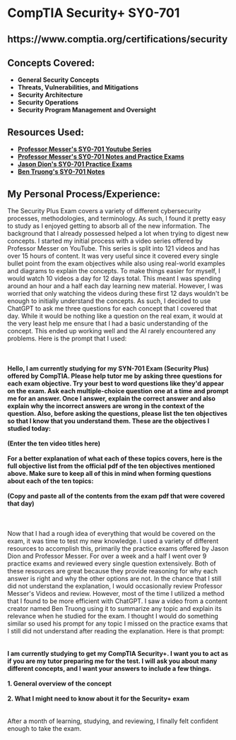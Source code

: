 <h1>CompTIA Security+ SY0-701</h1>

<h2>https://www.comptia.org/certifications/security</h2>

<h2>Concepts Covered:</h2>

- <b>General Security Concepts</b>
- <b>Threats, Vulnerabilities, and Mitigations</b>
- <b>Security Architecture</b>
- <b>Security Operations</b>
- <b>Security Program Management and Oversight</b>


<h2>Resources Used:</h2>

- <b>[Professor Messer's SY0-701 Youtube Series](https://www.youtube.com/playlist?list=PLG49S3nxzAnl4QDVqK-hOnoqcSKEIDDuv)</b>
- <b>[Professor Messer's SY0-701 Notes and Practice Exams](https://www.professormesser.com/sy0-701-success-bundle/)</b>
- <b>[Jason Dion's SY0-701 Practice Exams](https://www.udemy.com/course/comptia-security-sy0-701-practice-exams/?couponCode=LETSLEARNNOWPP)</b>
- <b>[Ben Truong's SY0-701 Notes](https://bentruong.gumroad.com/l/701)</b>


<h2>My Personal Process/Experience:</h2>
The Security Plus Exam covers a variety of different cybersecurity processes, methodologies, and terminology. As such, I found it pretty easy to study as I enjoyed getting to absorb all of the new information. The background that I already possessed helped a lot when trying to digest new concepts. I started my initial process with a video series offered by Professor Messer on YouTube. This series is split into 121 videos and has over 15 hours of content. It was very useful since it covered every single bullet point from the exam objectives while also using real-world examples and diagrams to explain the concepts. To make things easier for myself, I would watch 10 videos a day for 12 days total. This meant I was spending around an hour and a half each day learning new material. However, I was worried that only watching the videos during these first 12 days wouldn't be enough to initially understand the concepts. As such, I decided to use ChatGPT to ask me three questions for each concept that I covered that day. While it would be nothing like a question on the real exam, it would at the very least help me ensure that I had a basic understanding of the concept. This ended up working well and the AI rarely encountered any problems. Here is the prompt that I used:
<br />
<br />
<br />
<br /><b>
Hello, I am currently studying for my SYN-701 Exam (Security Plus) offered by CompTIA. Please help tutor me by asking three questions for each exam objective. Try your best to word questions like they'd appear on the exam. Ask each multiple-choice question one at a time and prompt me for an answer. Once I answer, explain the correct answer and also explain why the incorrect answers are wrong in the context of the question. Also, before asking the questions, please list the ten objectives so that I know that you understand them. These are the objectives I studied today:
<br />
<br />
(Enter the ten video titles here)
<br />
<br />
For a better explanation of what each of these topics covers, here is the full objective list from the official pdf of the ten objectives mentioned above. Make sure to keep all of this in mind when forming questions about each of the ten topics:
<br />
<br />
(Copy and paste all of the contents from the exam pdf that were covered that day)
<br />
<br />
<br />
<br /></b>
Now that I had a rough idea of everything that would be covered on the exam, it was time to test my new knowledge. I used a variety of different resources to accomplish this, primarily the practice exams offered by Jason Dion and Professor Messer. For over a week and a half I went over 9 practice exams and reviewed every single question extensively. Both of these resources are great because they provide reasoning for why each answer is right and why the other options are not. In the chance that I still did not understand the explanation, I would occasionally review Professor Messer's Videos and review. However, most of the time I utilized a method that I found to be more efficient with ChatGPT. I saw a video from a content creator named Ben Truong using it to summarize any topic and explain its relevance when he studied for the exam. I thought I would do something similar so used his prompt for any topic I missed on the practice exams that I still did not understand after reading the explanation. Here is that prompt:
<br />
<br />
<br /><b>
I am currently studying to get my CompTIA Security+. I want you to act as if you are my tutor preparing me for the test. I will ask you about many different concepts, and I want your answers to include a few things. 
<br />
<br />
1. General overview of the concept 
<br />
<br />
2. What I might need to know about it for the Security+ exam 
<br />
<br />
<br /></b>
After a month of learning, studying, and reviewing, I finally felt confident enough to take the exam. 



